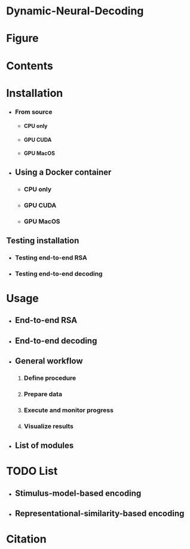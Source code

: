 # Dynamic-Neural-Decoding

# Figure

# Contents

# Installation
- ### From source
  - #### CPU only
  - #### GPU CUDA
  - #### GPU MacOS
- ## Using a Docker container
  - ### CPU only
  - ### GPU CUDA
  - ### GPU MacOS
## Testing installation
- ### Testing end-to-end RSA
- ### Testing end-to-end decoding

# Usage
- ## End-to-end RSA
- ## End-to-end decoding
- ## General workflow
  1. ### Define procedure
  2. ### Prepare data
  3. ### Execute and monitor progress
  4. ### Visualize results
- ## List of modules

# TODO List
- ## Stimulus-model-based encoding
- ## Representational-similarity-based encoding

# Citation
